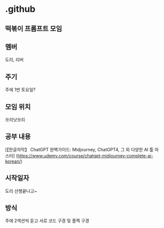 # .github
## 떡볶이 프롬프트 모임

## 멤버
도리, 리버

## 주기
주에 1번 토요일?

## 모임 위치 

쏘리낫쏘리

## 공부 내용


[【한글자막】 ChatGPT 완벽가이드: Midjourney, ChatGPT4, 그 외 다양한 AI 툴 마스터]
(https://www.udemy.com/course/chatgpt-midjourney-complete-ai-korean/)

## 시작일자
도리 선행끝나고~

## 방식

주에 2섹션씩 듣고 서로 코드 구경 및 플젝 구경

